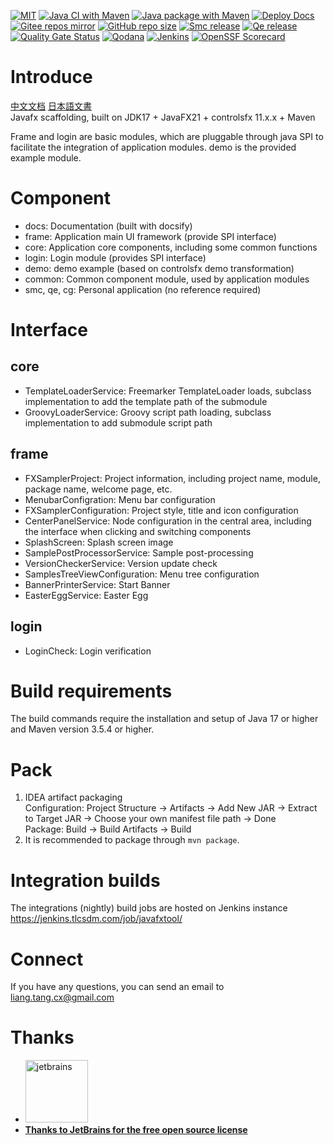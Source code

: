[![MIT](https://img.shields.io/github/license/unknowIfGuestInDream/javafxTool)](https://github.com/unknowIfGuestInDream/javafxTool?tab=MIT-1-ov-file#readme)
[![Java CI with Maven](https://github.com/unknowIfGuestInDream/javafxTool/actions/workflows/maven.yml/badge.svg)](https://github.com/unknowIfGuestInDream/javafxTool/actions/workflows/maven.yml)
[![Java package with Maven](https://github.com/unknowIfGuestInDream/javafxTool/actions/workflows/artifact.yml/badge.svg?branch=master)](https://github.com/unknowIfGuestInDream/javafxTool/actions/workflows/artifact.yml)
[![Deploy Docs](https://github.com/unknowIfGuestInDream/javafxTool/actions/workflows/deploy-docs.yml/badge.svg?branch=master)](https://javafxtool.tlcsdm.com/)
[![Gitee repos mirror](https://github.com/unknowIfGuestInDream/javafxTool/actions/workflows/sync-gitee.yml/badge.svg?branch=master)](https://gitee.com/unknowIfGuestInDream/javafxTool)
[![GitHub repo size](https://img.shields.io/github/repo-size/unknowIfGuestInDream/javafxTool)](https://github.com/unknowIfGuestInDream/javafxTool)
[![Smc release](https://img.shields.io/github/v/release/unknowIfGuestInDream/javafxTool?filter=v*-smc)](https://github.com/unknowIfGuestInDream/javafxTool/releases?q=smc&expanded=true)
[![Qe release](https://img.shields.io/github/v/release/unknowIfGuestInDream/javafxTool?filter=v*-qe)](https://github.com/unknowIfGuestInDream/javafxTool/releases?q=qe&expanded=true)
[![Quality Gate Status](https://sonarcloud.io/api/project_badges/measure?project=unknowIfGuestInDream_javafxTool&metric=alert_status)](https://sonarcloud.io/summary/new_code?id=unknowIfGuestInDream_javafxTool)
[![Qodana](https://github.com/unknowIfGuestInDream/javafxTool/actions/workflows/qodana_code_quality.yml/badge.svg)](https://github.com/unknowIfGuestInDream/javafxTool/actions/workflows/qodana_code_quality.yml)
[![Jenkins](https://jenkins.tlcsdm.com/job/javafxtool/badge/icon)](https://jenkins.tlcsdm.com/job/javafxtool)
[![OpenSSF Scorecard](https://api.scorecard.dev/projects/github.com/unknowIfGuestInDream/javafxTool/badge)](https://scorecard.dev/viewer/?uri=github.com/unknowIfGuestInDream/javafxTool)

# Introduce

[中文文档](./README_zh.md)  [日本語文書](./README_jp.md)\
Javafx scaffolding, built on JDK17 + JavaFX21 + controlsfx 11.x.x + Maven

Frame and login are basic modules, which are pluggable through java SPI to facilitate the integration of application
modules. demo is the provided example module.

# Component

- docs: Documentation (built with docsify)
- frame: Application main UI framework (provide SPI interface)
- core: Application core components, including some common functions
- login: Login module (provides SPI interface)
- demo: demo example (based on controlsfx demo transformation)
- common: Common component module, used by application modules
- smc, qe, cg: Personal application (no reference required)

# Interface

## core

- TemplateLoaderService: Freemarker TemplateLoader loads, subclass implementation to add the template path of the
  submodule
- GroovyLoaderService: Groovy script path loading, subclass implementation to add submodule script path

## frame

- FXSamplerProject: Project information, including project name, module, package name, welcome page, etc.
- MenubarConfigration: Menu bar configuration
- FXSamplerConfiguration: Project style, title and icon configuration
- CenterPanelService: Node configuration in the central area, including the interface when clicking and switching
  components
- SplashScreen: Splash screen image
- SamplePostProcessorService: Sample post-processing
- VersionCheckerService: Version update check
- SamplesTreeViewConfiguration: Menu tree configuration
- BannerPrinterService: Start Banner
- EasterEggService: Easter Egg

## login

- LoginCheck: Login verification

# Build requirements

The build commands require the installation and setup of Java 17 or higher and Maven version 3.5.4 or higher.

# Pack

1. IDEA artifact packaging\
   Configuration: Project Structure -> Artifacts -> Add New JAR -> Extract to Target JAR -> Choose your own manifest
   file
   path -> Done\
   Package: Build -> Build Artifacts -> Build
2. It is recommended to package through `mvn package`.

# Integration builds

The integrations (nightly) build jobs are hosted on Jenkins instance https://jenkins.tlcsdm.com/job/javafxtool/

# Connect

If you have any questions, you can send an email to liang.tang.cx@gmail.com

# Thanks

- <a href="https://jb.gg/OpenSource"><img src="https://resources.jetbrains.com/storage/products/company/brand/logos/jb_beam.png?_gl=1*98642y*_ga*MTIxMDA5OTM5Ni4xNjgwMzQyNjgy*_ga_9J976DJZ68*MTY4MTIxMDIzMy41LjEuMTY4MTIxMTE1MS4wLjAuMA..&_ga=2.268101710.1369693703.1681210234-1210099396.1680342682" width="100px" alt="jetbrains">
- **Thanks to JetBrains for the free open source license**</a>
